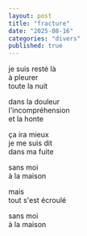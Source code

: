 ```yaml
---
layout: post  
title: "fracture"
date: "2025-08-16"
categories: "divers"
published: true
---
```


je suis resté là  
à pleurer  
toute la nuit  

dans la douleur  
l'incompréhension  
et la honte  

ça ira mieux  
je me suis dit  
dans ma fuite  

sans moi  
à la maison  

mais  
tout s'est écroulé  

sans moi  
à la maison  
